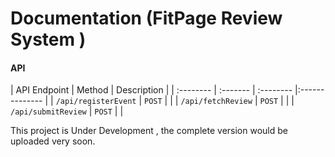 # Documentation (FitPage Review System )

#### API 

| API Endpoint         | Method     | Description                               |
| :-------- | :------- | :--------  |:--------------                            |
| `/api/registerEvent` | `POST`     |                                           |
| `/api/fetchReview`   | `POST`     |                                           |
| `/api/submitReview`  |  `POST`    |                                           |

This project is Under Development , the complete version would be uploaded very soon.